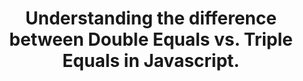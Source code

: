 ---
title: Understanding the difference between Double Equals vs. Triple Equals in Javascript.
description: In this post, I will be writing about my transition into the tech field, how I landed my first Web developer job, resources, tips.
img: cover.png
alt: my first blog post
---